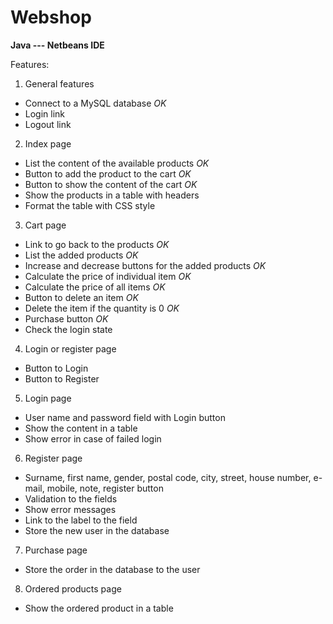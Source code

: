 # Webshop

**Java --- Netbeans IDE**

Features:

1. General features
  * Connect to a MySQL database *OK*
  * Login link
  * Logout link
2. Index page
  * List the content of the available products *OK*
  * Button to add the product to the cart *OK*
  * Button to show the content of the cart *OK*
  * Show the products in a table with headers
  * Format the table with CSS style
3. Cart page
  * Link to go back to the products *OK*
  * List the added products *OK*
  * Increase and decrease buttons for the added products *OK*
  * Calculate the price of individual item *OK*
  * Calculate the price of all items *OK*
  * Button to delete an item *OK*
  * Delete the item if the quantity is 0 *OK*
  * Purchase button *OK*
  * Check the login state
4. Login or register page
  * Button to Login
  * Button to Register
5. Login page
  * User name and password field with Login button
  * Show the content in a table
  * Show error in case of failed login
6. Register page
  * Surname, first name, gender, postal code, city, street, house number, e-mail, mobile, note, register button
  * Validation to the fields
  * Show error messages
  * Link to the label to the field
  * Store the new user in the database
7. Purchase page
  * Store the order in the database to the user
8. Ordered products page
  * Show the ordered product in a table
